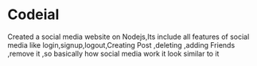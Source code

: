 # Codeial
Created a social media website on Nodejs,Its include all features of social media like login,signup,logout,Creating Post ,deleting ,adding Friends ,remove it ,so basically how social media work it look similar to it
